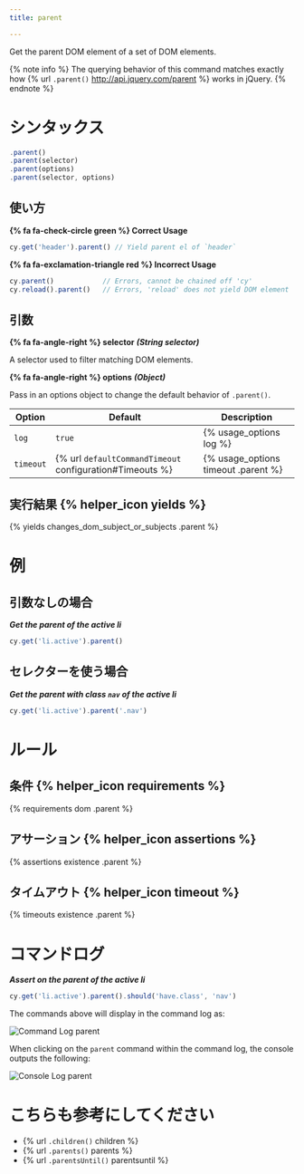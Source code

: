 ```yaml
---
title: parent

---
```


Get the parent DOM element of a set of DOM elements.

{% note info %}
The querying behavior of this command matches exactly how {% url `.parent()` http://api.jquery.com/parent %} works in jQuery.
{% endnote %}

# シンタックス

```javascript
.parent()
.parent(selector)
.parent(options)
.parent(selector, options)
```

## 使い方

**{% fa fa-check-circle green %} Correct Usage**

```javascript
cy.get('header').parent() // Yield parent el of `header`
```

**{% fa fa-exclamation-triangle red %} Incorrect Usage**

```javascript
cy.parent()            // Errors, cannot be chained off 'cy'
cy.reload().parent()   // Errors, 'reload' does not yield DOM element
```

## 引数

**{% fa fa-angle-right %} selector**  ***(String selector)***

A selector used to filter matching DOM elements.

**{% fa fa-angle-right %} options**  ***(Object)***

Pass in an options object to change the default behavior of `.parent()`.

Option | Default | Description
--- | --- | ---
`log` | `true` | {% usage_options log %}
`timeout` | {% url `defaultCommandTimeout` configuration#Timeouts %} | {% usage_options timeout .parent %}

## 実行結果 {% helper_icon yields %}

{% yields changes_dom_subject_or_subjects .parent %}

# 例

## 引数なしの場合

***Get the parent of the active li***

```javascript
cy.get('li.active').parent()
```

## セレクターを使う場合

***Get the parent with class `nav` of the active li***

```javascript
cy.get('li.active').parent('.nav')
```

# ルール

## 条件 {% helper_icon requirements %}

{% requirements dom .parent %}

## アサーション {% helper_icon assertions %}

{% assertions existence .parent %}

## タイムアウト {% helper_icon timeout %}

{% timeouts existence .parent %}

# コマンドログ

***Assert on the parent of the active li***

```javascript
cy.get('li.active').parent().should('have.class', 'nav')
```

The commands above will display in the command log as:

![Command Log parent](/img/api/parent/get-parent-element-just-like-jquery.png)

When clicking on the `parent` command within the command log, the console outputs the following:

![Console Log parent](/img/api/parent/parent-command-found-elements-for-console-log.png)

# こちらも参考にしてください

- {% url `.children()` children %}
- {% url `.parents()` parents %}
- {% url `.parentsUntil()` parentsuntil %}
